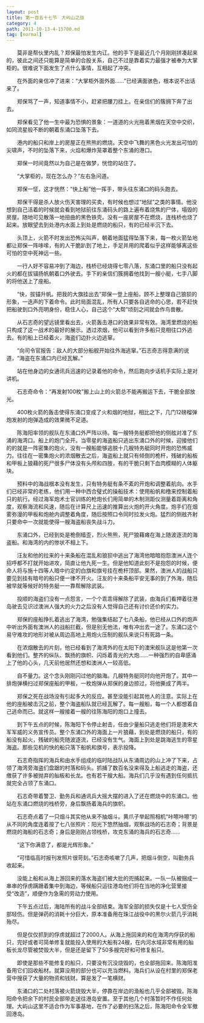 ```yaml
---
layout: post
title: 第一百五十七节　大屿山之战
category: 4
path: 2011-10-13-4-15700.md
tag: [normal]
---
```


　　莫非是帮伙里内乱？郑保最怕发生内讧。他的手下是最近几个月刚刚拼凑起来的，彼此之间还只能算是简单的合股关系，自己不过是靠着实力最强才被奉为大掌柜的。很难说下面发生了点什么事情，互相起了冲突。

　　在外面的亲信冲了进来：“大掌柜外面外面……”已经满面骇色，根本说不出话来了。

　　郑保骂了一声，知道事情不小，赶紧把腰刀挂上。在亲信们的簇拥下奔了出去。

　　郑保看见了他一生中最为恐惧的景象：一道道的火光拖着黑烟在天空中交织，如同流星般不断的朝着东涌口坠落下去。

　　港内的船只和岸上的房屋正在熊熊的燃烧。天空中飞舞的黑色火光发出可怕的尖啸声，不时的坠落下来，火焰和爆炸笼罩着整个东涌的港口。

　　郑保一时间竟然以为自己是在做梦，恍惚的站住了。

　　“大掌柜的，现在怎么办？”左右急问道。

　　郑保一怔，这才恍然：“快上船”他一挥手，带头往东涌口的码头跑去。

　　郑保干得是杀人放火伤天害理的买卖，有时候也想过“地狱”之类的事情。他没想到自己活着的时候就会看到地狱前往东涌码头的路上遍布着烧焦的尸体，塌毁的房屋。随地可见散落一地扭曲的黑色铁壳。没有一座房屋不在燃烧，连栈桥也烧了起来。放眼望去到处港内水面上到处是燃烧的船只，有的已经半沉下去。

　　头顶上，火箭不时发出恐怖尖叫声，朝着地面猛得坠落下来，每一枚火箭坠地都让郑保一阵哆嗦，有的人干脆趴到了地上，手足并用的爬着似乎这样能够离这些可怕的空中死神远一些。

　　一行人好不容易冲到了海边，栈桥已经烧得七零八落，东涌口里的船只没有起火的都在拔锚扬帆朝着口外驶去。手下的亲信们簇拥着他找到一艘小艇，七手八脚的将他送上了座船。

　　“快，拔锚升帆。把我的大旗挂出去”郑保一登上座船，顾不上整理自己狼狈的形象，一迭声的下着命令。此时局面混乱，所有人只要各自逃命的心思，若不赶快把船驶到口外亮明身份，稳住人心，自己这个“大帮”顷刻之间就会作鸟兽散。

　　从石志奇的望远镜里看出去，火箭轰击港口的效果非常有效。海湾里燃烧的船只构成了这一战术的最好的展示。透过浓烟，他可以看到许多船只竞相往口外逃去。有的船上已经着火，海盗们边扑火边逃窜。

　　“向司令官报告：敌人的大部分船舰开始往外海逃窜。”石志奇志得意满的说道，“海盗在东涌口内已经瓦解。”

　　站在他身边的女通讯兵迅速的记录着他的命令，然后跑向步话机手实际上是对讲机。

　　石志奇命令：“再发射100枚”搬上山上的火箭总不能再搬运下去，干脆全部放光。

　　400枚火箭的轰击使得东涌口变成了火和烟的地狱，相比之下，几门12磅榴弹炮发射的炮弹造成的效果微不足道。

　　陈海阳率领的舰队在东涌口外严阵以待。每一艘特务艇都把他的侧舷对准了东涌的海湾口。船上的炮门全开。当零星的海盗船只逃出东涌口外的时候，迎接他们的的就是一阵密集的炮火，没有一艘船能够逃脱十几艘特务艇同时开炮的恐怖威力。往往在一密集炮火的浓烟散去之后，海盗船上就只有倾倒的桅杆，残破的船板和甲板上狼藉的死尸很多尸体没有头颅和四肢，有的干脆只剩下血肉模糊的人体躯块。

　　预料中的海战根本没有发生，只有特务艇有条不紊的开炮和调整着航向。水手们已经非常的老练，他们用一种中西合璧式的操船技术：使用船帆和橹来控制着船只的航行。经过海军炮术士官训练的枪炮长们用简单的木制测距仪测量着距离和角度，观察海流和风速，随后在计算尺上迅速的推算出火炮的开火角度。炮手们在烟雾弥漫的甲板和炮舱内调整着角度，随后按照口令同时拉发火炮。猛烈的侧舷齐射只要命中一次就能使得一艘海盗船丧失战斗力。

　　东涌口外，已经到处是桅倒樯歪，烈火熊熊，死尸狼藉瘫在海上随波逐流的海盗船。和海湾的内的惨状不相上下。

　　汪友和他的拉来的十来条船在混乱和狼狈中逃出了海湾他暗暗抱怨澳洲人连个招呼都不打就开始进攻，简直让他九死一生。但是他知道此刻不是抱怨的时候，便命人将与施十四等人暗中约定的白旗和旗号挂在桅杆顶部。果然，澳洲人的战船只要见到挂有暗号的船只便一律不开火。汪友的十来条船平安无事的到了外海，随后被早就等候好的特务艇一一靠帮解除武装。

　　投顺的海盗们没有一点怨言，一个个乖乖得解除了武装，由海兵们看押着往港岛驶去见识过澳洲人强大的火力之后没有人觉得自己还有讨价还价的实力。

　　郑保的座船挣扎着逃出了海湾，勉强集结起了七八条船，他已经从口外的炮声中听出外面有澳洲人的战船拦截，但是别无他法，唯有冲出去一途了。东涌口这个易守难攻的地形对被从周边高地上用炮火压制的舰队来说只有死路一条。

　　在浓烟散去的片刻，他已经看到了海湾外的在太阳下的澳宋舰队这是他第一次看到他们。整齐的纵队、飘扬的旗帜、闪烁着青光的大炮……一种强烈的自卑感涌上了他的心头，几天前他居然还想和澳洲人一较高低。

　　自不量力。这个念头刚刚闪过他的脑海。几艘特务艇同时向他开炮了。其中一排炮弹横扫过郑保座船的甲板，一枚炮弹从郑保的身边掠过，将他撕成了两半。

　　郑保之死在战场没有引起多大的反应。甚至没能引起其他人的注意。实际上在他的座船被击沉之前，整个海盗船队就已经瓦解了。每一艘船，每一个人都想着自己逃命而已。就这样一艘接着一艘的往陈海阳的炮口上撞去。

　　到下午五点的时候，陈海阳下令停止射击，任由少量船只逃走他们将是澳宋大军军威的义务宣传员。整个东涌口外的海面上一片狼藉，到处是燃烧的船只，有的船没有起火，残破的船壳随波逐流，已经没有生气。海面上到处是跳海逃生的零星海盗。那些见机的快的船只落下船帆和旗号，表示投降。

　　石志奇指挥的海兵和由水手组成的临时陆战队从东涌周边的山上冲了下来，占领了海湾旁海盗们盘踞的村落和码头。抓捕了数百名没来得及上船逃走的海盗，还缴获了许多被抛弃的舢板和长龙。也有若干艘大船。海兵们几乎没有遇到任何抵抗就完全占领了东涌口。

　　石志奇带着警卫、勤务兵和通讯兵大摇大摆的进入了还在燃烧中的东涌口。他站在东涌口燃烧的栈桥旁，身后飘扬着海兵的旗帜。

　　石志奇点着了一只烟斗其实他从来不抽烟斗。黄爪子举起照相机“咔嚓咔嚓”的从不同的角度连着按了七八张照片：阳光下悠然抽烟，观察战场的石志奇；背景是燃烧的海船的石志奇；身后是刚刚占领栈桥，攻克东涌的海兵的石志奇……

　　“这下你满意了，都是光辉形象。”

　　“可惜临高时报刊发照片很苛刻。”石志奇咳嗽了几声，把烟斗倒空，叫勤务兵收起来。

　　没能上船和从海上游回来的落水海盗们被大批的兜捕起来。一队一队被捆成一串串的俘虏蹒跚着集中到海边，等候船只运往港岛他们将在当地的净化营里接受“改造”，顺便作为急需的劳动力使用。

　　下午五点过后，海陆所有的战斗全部结束。海军全部的损失仅是十七人受伤全部轻伤。但是弹药的消耗十分巨大，原本准备用在珠江战役中的黑尔火箭几乎消耗殆尽。

　　但是仅仅抓到的俘虏就超过了2000人。从海上拖回来的和在海湾内俘获的船只，完好或者可简单修复就能投入使用的大船有24艘，在内河水域非常有用的舢板长龙尽管被焚毁大半，但是还是留下了50多艘完好和可修复船只。

　　即使是那些不能修复的船只，只要没有沉没烧毁的，也全部拖回来。陈海阳准备用它们回收船材。就算没用的部分也可以充当燃料。海兵们从设在村里的郑保老营中搜获了大量的物资和钱财。算是发了一笔横财。

　　东涌口的二处村落被火箭烧毁大半，停靠在岸边的渔船也几乎全部被毁。陈海阳命令把余下的村民全部带走送往港岛安置。至于其他几个村落暂时不作任何处理。大屿山这里不适合作为军事基地，在作了必要的扫荡之后，陈海阳命令全军撤回港岛。
